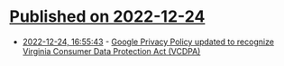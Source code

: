# [Published on 2022-12-24](index.md)

* [2022-12-24, 16:55:43](https://lobste.rs/s/j9ojvy/google_privacy_policy_updated_recognize) - [Google Privacy Policy updated to recognize Virginia Consumer Data Protection Act (VCDPA)](https://deagle.cloud/versions/3207066f-6b3f-4142-8142-154f58b4f8b9)
